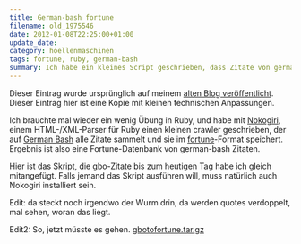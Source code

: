 ```yaml
---
title: German-bash fortune
filename: old_1975546
date: 2012-01-08T22:25:00+01:00
update_date:
category: hoellenmaschinen
tags: fortune, ruby, german-bash
summary: Ich habe ein kleines Script geschrieben, dass Zitate von german-bash.org zieht und in eine Fortune-Datenbank steckt.
---
```

Dieser Eintrag wurde ursprünglich auf meinem [alten Blog veröffentlicht](https://stu.blogger.de/stories/1975546/). Dieser Eintrag hier ist eine Kopie mit kleinen technischen Anpassungen.

Ich brauchte mal wieder ein wenig Übung in Ruby, und habe mit [Nokogiri](https://nokogiri.org/), einem HTML-/XML-Parser für Ruby einen kleinen crawler geschrieben, der auf [German Bash](http://german-bash.org) alle Zitate sammelt und sie im [fortune](https://de.wikipedia.org/wiki/Fortune_%28Computerprogramm%29)-Format speichert. Ergebnis ist also eine Fortune-Datenbank von german-bash Zitaten.

Hier ist das Skript, die gbo-Zitate bis zum heutigen Tag habe ich gleich mitangefügt. Falls jemand das Skript ausführen will, muss natürlich auch Nokogiri installiert sein.

Edit: da steckt noch irgendwo der Wurm drin, da werden quotes verdoppelt, mal sehen, woran das liegt.

Edit2: So, jetzt müsste es gehen.
[gbotofortune.tar.gz](/file/gbotofortune.tar.gz)

